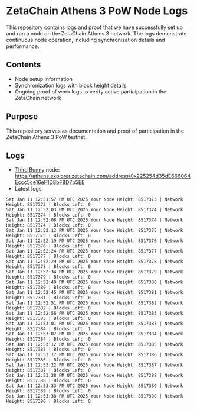 # ZetaChain Athens 3 PoW Node Logs
This repository contains logs and proof that we have successfully set up and run a node on the ZetaChain Athens 3 network. The logs demonstrate continuous node operation, including synchronization details and performance.

## Contents
- Node setup information
- Synchronization logs with block height details
- Ongoing proof of work logs to verify active participation in the ZetaChain network

## Purpose
This repository serves as documentation and proof of participation in the ZetaChain Athens 3 PoW testnet.

## Logs

- [Third Bunny](https://thirdbunny.xyz/) node: https://athens.explorer.zetachain.com/address/0x225254d35dE666064Eccc5ce16eF1D8bF8D7b5EE
- Latest logs:
```
Sat Jan 11 12:51:57 PM UTC 2025 Your Node Height: 8517373 | Network Height: 8517373 | Blocks Left: 0
Sat Jan 11 12:52:03 PM UTC 2025 Your Node Height: 8517374 | Network Height: 8517374 | Blocks Left: 0
Sat Jan 11 12:52:08 PM UTC 2025 Your Node Height: 8517374 | Network Height: 8517374 | Blocks Left: 0
Sat Jan 11 12:52:13 PM UTC 2025 Your Node Height: 8517375 | Network Height: 8517375 | Blocks Left: 0
Sat Jan 11 12:52:19 PM UTC 2025 Your Node Height: 8517376 | Network Height: 8517376 | Blocks Left: 0
Sat Jan 11 12:52:24 PM UTC 2025 Your Node Height: 8517377 | Network Height: 8517377 | Blocks Left: 0
Sat Jan 11 12:52:29 PM UTC 2025 Your Node Height: 8517378 | Network Height: 8517378 | Blocks Left: 0
Sat Jan 11 12:52:34 PM UTC 2025 Your Node Height: 8517379 | Network Height: 8517379 | Blocks Left: 0
Sat Jan 11 12:52:40 PM UTC 2025 Your Node Height: 8517380 | Network Height: 8517380 | Blocks Left: 0
Sat Jan 11 12:52:45 PM UTC 2025 Your Node Height: 8517381 | Network Height: 8517381 | Blocks Left: 0
Sat Jan 11 12:52:51 PM UTC 2025 Your Node Height: 8517382 | Network Height: 8517382 | Blocks Left: 0
Sat Jan 11 12:52:56 PM UTC 2025 Your Node Height: 8517383 | Network Height: 8517383 | Blocks Left: 0
Sat Jan 11 12:53:01 PM UTC 2025 Your Node Height: 8517383 | Network Height: 8517384 | Blocks Left: 1
Sat Jan 11 12:53:07 PM UTC 2025 Your Node Height: 8517384 | Network Height: 8517384 | Blocks Left: 0
Sat Jan 11 12:53:12 PM UTC 2025 Your Node Height: 8517385 | Network Height: 8517385 | Blocks Left: 0
Sat Jan 11 12:53:17 PM UTC 2025 Your Node Height: 8517386 | Network Height: 8517386 | Blocks Left: 0
Sat Jan 11 12:53:22 PM UTC 2025 Your Node Height: 8517387 | Network Height: 8517387 | Blocks Left: 0
Sat Jan 11 12:53:28 PM UTC 2025 Your Node Height: 8517388 | Network Height: 8517388 | Blocks Left: 0
Sat Jan 11 12:53:33 PM UTC 2025 Your Node Height: 8517389 | Network Height: 8517389 | Blocks Left: 0
Sat Jan 11 12:53:38 PM UTC 2025 Your Node Height: 8517390 | Network Height: 8517390 | Blocks Left: 0
```
